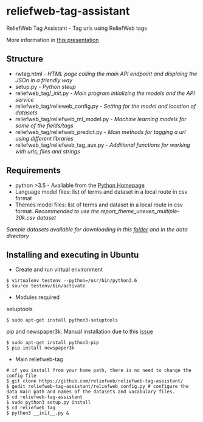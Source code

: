 # reliefweb-tag-assistant
ReliefWeb Tag Assistant - Tag urls using ReliefWeb tags

More information in [this presentation](https://docs.google.com/presentation/d/1p2t0mKYdAgVPQdC6cfNcnKIv_R3INUd0duuhaCGiq9A)

## Structure

- rwtag.html - *HTML page calling the main API endpoint and displaing the JSOn in a friendly way* 
- setup.py - *Python steup*
- reliefweb_tag/__init_.py - *Main program intializing the models and the API service*
- reliefweb_tag/relieweb_config.py - *Setting for the model and location of datasets*
- reliefweb_tag/reliefweb_ml_model.py - *Machine learning models for some of the fields/tags*
- reliefweb_tag/reliefweb_predict.py - *Main methods for tagging a url using different libraries*
- reliefweb_tag/reliefweb_tag_aux.py - *Additional functions for working with urls, files and strings*

## Requirements

- python >3.5 - Available from the [Python Homepage](https://www.python.org/)
- Language model files: list of terms and dataset in a local route in csv format
- Themes model files: list of terms and dataset in a local route in csv format. *Recommended to use the report_theme_uneven_multiple-30k.csv dataset*

*Sample datasets available for downloading in this [folder](https://drive.google.com/drive/folders/1Bo5B4DjtCH-tUOretNQmZvvX90bUsdwd?usp=sharing) and in the data directory*

## Installing and executing in Ubuntu


- Create and run virtual environment

```
$ virtualenv testenv --python=/usr/bin/python3.6 
$ source testenv/bin/activate
```

- Modules required

setuptools

```
$ sudo apt-get install python3-setuptools
```

pip and newspaper3k. Manual installation due to this [issue](https://github.com/codelucas/newspaper/issues/350)

```
$ sudo apt-get install python3-pip
$ pip install newspaper3k
```

- Main reliefweb-tag 

```
# if you install from your home path, there is no need to change the config file
$ git clone https://github.com/reliefweb/reliefweb-tag-assistant/
$ gedit reliefweb-tag-assistant/reliefweb_config.py # configure the data main path and names of the datasets and vocabulary files.
$ cd reliefweb-tag-assistant
$ sudo python3 setup.py install
$ cd reliefweb_tag
$ python3 __init__.py &
```

